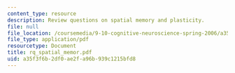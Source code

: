 ```yaml
---
content_type: resource
description: Review questions on spatial memory and plasticity.
file: null
file_location: /coursemedia/9-10-cognitive-neuroscience-spring-2006/a35f3f6b2df0ae2fa96b939c1215bfd8_rq_spatial_memor.pdf
file_type: application/pdf
resourcetype: Document
title: rq_spatial_memor.pdf
uid: a35f3f6b-2df0-ae2f-a96b-939c1215bfd8
---
```

